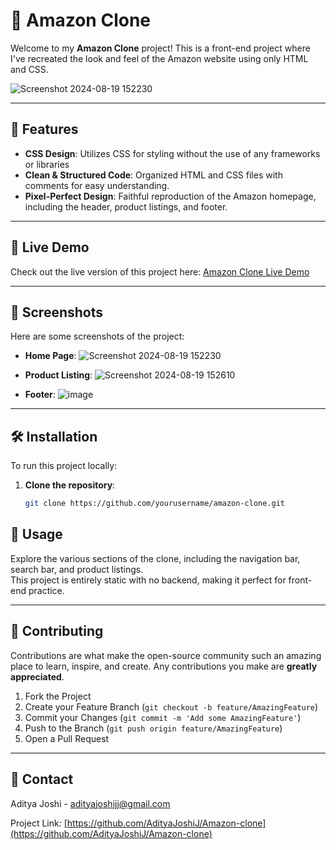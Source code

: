 # 🛒 Amazon Clone

Welcome to my **Amazon Clone** project! This is a front-end project where I've recreated the look and feel of the Amazon website using only HTML and CSS.


![Screenshot 2024-08-19 152230](https://github.com/user-attachments/assets/ffca72e4-7b75-46c5-874a-8278953cb1c0) <!-- Add your project screenshot here -->

---

## 🚀 Features

- **CSS Design**: Utilizes CSS for styling without the use of any frameworks or libraries
- **Clean & Structured Code**: Organized HTML and CSS files with comments for easy understanding.
- **Pixel-Perfect Design**: Faithful reproduction of the Amazon homepage, including the header, product listings, and footer.

---

## 🌟 Live Demo

Check out the live version of this project here: [Amazon Clone Live Demo](https://adityajoshij.github.io/Amazon-clone/) <!-- Replace # with your live demo link -->

---

## 📸 Screenshots

Here are some screenshots of the project:

- **Home Page**: ![Screenshot 2024-08-19 152230](https://github.com/user-attachments/assets/565db7df-ae9d-477a-ac68-ade28ad339fe)
 <!-- Replace with actual screenshot -->
- **Product Listing**: ![Screenshot 2024-08-19 152610](https://github.com/user-attachments/assets/17ee504a-9d31-4744-a341-1f4bc0637041)
 <!-- Replace with actual screenshot -->
- **Footer**: ![image](https://github.com/user-attachments/assets/eb47fddc-f8cc-4bfe-a9f5-d0f8e6a3d775)


---

## 🛠️ Installation

To run this project locally:

1. **Clone the repository**:
   ```bash
   git clone https://github.com/yourusername/amazon-clone.git

## 🎨 Usage

Explore the various sections of the clone, including the navigation bar, search bar, and product listings.  
This project is entirely static with no backend, making it perfect for front-end practice.

---

## 🤝 Contributing

Contributions are what make the open-source community such an amazing place to learn, inspire, and create. Any contributions you make are **greatly appreciated**.

1. Fork the Project
2. Create your Feature Branch (`git checkout -b feature/AmazingFeature`)
3. Commit your Changes (`git commit -m 'Add some AmazingFeature'`)
4. Push to the Branch (`git push origin feature/AmazingFeature`)
5. Open a Pull Request

---


## 💬 Contact

Aditya Joshi - [adityajoshijj@gmail.com](mailto:your-adityajoshijj@gmail.com)

Project Link: [https://github.com/AdityaJoshiJ/Amazon-clone](https://github.com/AdityaJoshiJ/Amazon-clone)

